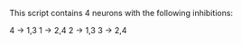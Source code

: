This script contains 4 neurons with the following inhibitions: 

4 -> 1,3
1 -> 2,4
2 -> 1,3
3 -> 2,4
